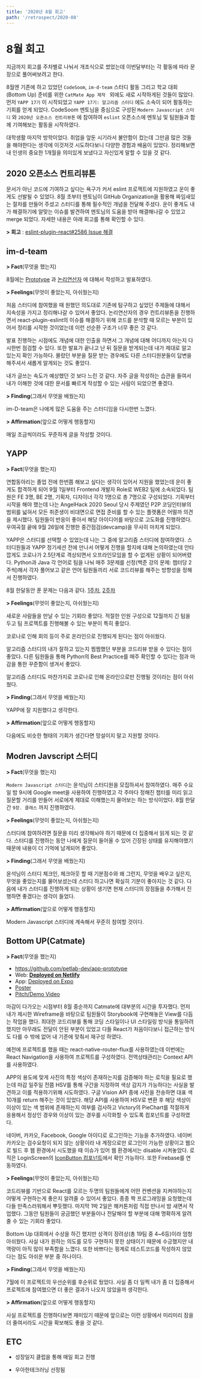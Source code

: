 ```yaml
---
title: '2020년 8월 회고'
path: '/retrospect/2020-08'
---
```


# 8월 회고

지금까지 회고를 주차별로 나눠서 개조식으로 썼었는데 이번달부터는 각 활동에 따라 문장으로 풀어써보려고 한다.

8월엔 기존에 하고 있었던 `CodeSoom`,  `im-d-team`  스터디 활동 그리고  학교 대회(Bottom Up) 준비를 위한 `CatMate App 제작 ` 외에도 새로 시작하게된 것들이 많았다. 먼저 `YAPP 17기` 이 시작되었고 `YAPP 17기: 알고리즘 스터디` 에도 소속이 되어 활동하는 기회를 얻게 되었다. CodeSoom 멘토님을 중심으로 구성된 `Modern Javascript 스터디` 와 `2020년 오픈소스 컨트리뷰톤` 에 참여하여 `eslint` 오픈소스에 멘토님 및 팀원들과 함께 기여해보는 활동을 시작하였다.

대학생활 마지막 방학이었다. 취업을 앞둔 시기라서 불안함이 컸는데 그만큼 많은 것들을 해야한다는 생각에 이것저것 시도하다보니 다양한 경험과 배움이 있었다. 정리해보면 내 인생의 중요한 1개월을 의미있게 보냈다고 자신있게 말할 수 있을 것 같다.

## 2020 오픈소스 컨트리뷰톤

문서가 아닌 코드에 기여하고 싶다는 욕구가 커서 eslint 프로젝트에 지원하였고 운이 좋게도 선발될 수 있었다. 8월 초부터 멘토님이 GitHub Organization을 활용해 짜임새있는 절차를 만들어 주셨고 스터디를 통해 필수적인 개념을 전달해 주셨다. 운이 좋게도 내가 해결하기에 알맞는 이슈를 발견하여 멘토님의 도움을 받아 해결해나갈 수 있었고 merge 되었다. 자세한 내용은 아래 회고를 통해 확인할 수 있다.

**> 회고** : [eslint-plugin-react#2586 Issue 해결](https://dididy.github.io/til/retrospect/2020-08-contributhon)

## im-d-team

**> Fact**(무엇을 했는지)

8월에는 [Prototype](https://github.com/im-d-team/Dev-Docs/blob/20200803/dididy/Javascript/prototype(2).md) 과 [논리연산자](https://github.com/im-d-team/Dev-Docs/blob/20200830/dididy/Javascript/%EB%85%BC%EB%A6%AC%EC%97%B0%EC%82%B0%EC%9E%90.md) 에 대해서 작성하고 발표하였다.

**> Feelings**(무엇이 좋았는지, 아쉬웠는지)

처음 스터디에 참여했을 때 원했던 의도대로 기존에 탐구하고 싶었던 주제들에 대해서 지속성을 가지고 정리해나갈 수 있어서 좋았다. 논리연산자의 경우 컨트리뷰톤을 진행하면서 react-plugin-eslint의 이슈를 해결하기 위해 코드를 분석할 때 모르는 부분이 있어서 정리를 시작한 것이었는데 이런 선순환 구조가 너무 좋은 것 같다.

발표 진행하는 시점에도 개념에 대한 인출을 하면서 그 개념에 대해 어디까지 아는지 다시한번 점검할 수 있다. 또한 발표가 끝나고 난 뒤 질문을 받게되는데 내가 제대로 알고있는지 확인 가능하다. 몰랐던 부분을 질문 받는 경우에도 다른 스터디원분들이 답변을 해주셔서 새롭게 알게되는 것도 좋았다.

내가 글쓰는 속도가 예상했던 것 보다 느린 것 같다. 자주 글을 작성하는 습관을 들여서 내가 이해한 것에 대한 문서를 빠르게 작성할 수 있는 사람이 되었으면 좋겠다.

**> Finding**(그래서 무엇을 배웠는지)

im-D-team은 나에게 많은 도움을 주는 스터디임을 다시한번 느꼈다.

**> Affirmation**(앞으로 어떻게 행동할지)

매일 조금씩이라도 꾸준하게 글을 작성할 것이다.

## YAPP

**> Fact**(무엇을 했는지)

연합동아리는 졸업 전에 한번쯤 해보고 싶다는 생각이 있어서 지원을 했었는데 운이 좋게도 합격하게 되어 9월 1일부터 Frontend 개발자 Role로 WEB2 팀에 소속되었다. 팀원은 FE 3명, BE 2명, 기획자, 디자이너 각각 1명으로 총 7명으로 구성되었다. 기획부터 시작을 해야 했는데 나는 AngelHack 2020 Seoul 당시 주제였던 P2P 코딩인터뷰의 범위를 넓혀서 모든 취준생이 비대면으로 면접 준비를 할 수 있는 플랫폼은 어떨까 의견을 제시했다. 팀원들이 반응이 좋아서 해당 아이디어를 바탕으로 고도화를 진행하였다. 우여곡절 끝에 9월 26일에 진행한 중간점검(devcamp)을 무사히 마치게 되었다.

YAPP은 스터디를 선택할 수 있었는데 나는 그 중에 알고리즘 스터디에 참여하였다. 스터디원들과 YAPP 정기세션 전에 만나서 어떻게 진행을 할지에 대해 논의하였는데 안타깝게도 코로나가 2.5단계로 격상되면서 오프라인모임을 할 수 없게된 상황이 되어버렸다. Python과 Java 각 언어로 팀을 나눠 매주 3문제를 선정(백준 강의 문제: 챕터당 2주씩)해서 각자 풀어보고 같은 언어 팀원들끼리 서로 코드리뷰를 해주는 방향성을 정해서 진행하였다.

8월 한달동안 푼 문제는 다음과 같다. [1주차](https://github.com/Yapp-17th-Algorithm/algorithm-python/pull/7/files), [2주차](https://github.com/Yapp-17th-Algorithm/algorithm-python/pull/12)

**> Feelings**(무엇이 좋았는지, 아쉬웠는지)

새로운 사람들을 만날 수 있는 기회라 좋았다. 적절한 인원 구성으로 12월까지 긴 텀을 두고 팀 프로젝트를 진행해볼 수 있는 부분이 특히 좋았다.

코로나로 인해 회의 등이 주로 온라인으로 진행되게 된다는 점이 아쉬웠다.

알고리즘 스터디의 내가 잘하고 있는지 찜찜했던 부분을 코드리뷰 받을 수 있다는 점이 좋았다. 다른 팀원들을 통해 Python의 Best Practice를 매주 확인할 수 있다는 점과 마감을 통한 꾸준함이 생겨서 좋았다.

알고리즘 스터디도 마찬가지로 코로나로 인해 온라인으로만 진행될 것이라는 점이 아쉬웠다.

**> Finding**(그래서 무엇을 배웠는지)

YAPP에 잘 지원했다고 생각한다.

**> Affirmation**(앞으로 어떻게 행동할지)

다음에도 비슷한 형태의 기회가 생긴다면 망설이지 말고 지원할 것이다.

## Modren Javscript 스터디

**> Fact**(무엇을 했는지)

`Modern Javascript 스터디`는 윤석님이 스터디원을 모집하셔서 참여하였다. 매주 수요일 밤 9시에 Google meet을 사용하여 진행하였고 각 주마다 정해진 챕터를 미리 읽고 질문할 거리를 만들어 서로에게 제대로 이해했는지 물어보는 하는 방식이었다.  8월 한달간 `9장. 클래스` 까지 진행하였다.

**> Feelings**(무엇이 좋았는지, 아쉬웠는지)

스터디에 참여하려면 질문을 미리 생각해놔야 하기 때문에 더 집중해서 읽게 되는 것 같다. 스터디를 진행하는 동안 나에게 질문이 들어올 수 있어 긴장된 상태를 유지해야했기 때문에 내용이 더 기억에 남게되어 좋았다.

**> Finding**(그래서 무엇을 배웠는지)

윤석님이 스터디 체크인, 체크아웃 할 때 기분점수와 왜 그런지, 무엇을 배우고 싶은지, 무엇을 좋았는지를 물어보셨는데 스터디 하고나면 확실히 기분이 좋아지는 것 같다. 다음에 내가 스터디를 진행하게 되는 상황이 생기면 현재 스터디의 장점들을 추가해서 진행하면 좋겠다는 생각이 들었다.

**> Affirmation**(앞으로 어떻게 행동할지)

Modern Javascript 스터디에 계속해서 꾸준히 참여할 것이다.

## Bottom UP(Catmate)

**> Fact**(무엇을 했는지)

  - https://github.com/petlab-dev/app-prototype
  - Web: [**Deployed on Netlify**](https://petlab.info/)
  - App: [Deployed on Expo](https://exp.host/@dididy/fe)
  - [Poster](https://drive.google.com/file/d/1ql2pufYcAzhNZRWuFUrfHmj1LD_nYuE9/view?usp=sharing)
  - [Pitch/Demo Video](https://youtu.be/wO3wR9bV7Yo)

마감이 다가오는 시점부터 8월 중순까지 Catmate에 대부분의 시간을 투자했다. 먼저 내가 제시한 Wireframe을 바탕으로 팀원들이 Storybook에 구현해놓은 View를 다듬는 작업을 했다. 최대한 코드리뷰를 통해 코딩 스타일이나 UI 스타일링 방식을 통일하려 했지만 아무래도 전달이 안된 부분이 있었고 다들 React가 처음이다보니 접근하는 방식도 다를 수 밖에 없어 내 기준에 맞춰서 재구성 하였다.

예전에 프로젝트를 했을 때는 react-native-router-flux를 사용하였는데 이번에는 React Navigation을 사용하여 프로젝트를 구성하였다. 전역상태관리는 Context API를 사용하였다.

APP의 용도에 맞게 사진의 특정 색상이 존재하는지를 검증해야 하는 로직을 필요로 했는데 마감 일주일 전쯤 HSV를 통해 구간을 지정하여 색상 감지가 가능하다는 사실을 발견하고 이를 적용하기위해 시도하였다. 구글 Vision API 중에 사진을 전송하면 대표 색 10개를 return 해주는 것이 있었다. 해당 API를 사용하여 HSV로 변환 후 해당 색상이 이상이 있는 색 범위에 존재하는지 여부를 검사하고 Victory의 PieChart를 적절하게 응용해서 정상인 경우와 이상이 있는 경우를 시각화할 수 있도록 컴포넌트를 구성하였다.

네이버, 카카오, Facebook, Google 아이디로 로그인하는 기능을 추가하였다. 네이버 카카오는 검수요청이 되지 않는 상황이라 내 계정으로만 로그인이 가능한 상황이고 웹으로 빌드 후 웹 환경에서 시도했을 때 이슈가 있어 웹 환경에서는 disable 시켜놓았다. 로직은 LoginScreen의 [IconButton 컴포넌트](https://github.com/petlab-dev/app-prototype/blob/master/src/components/screens/LoginScreen/IconButton.js)에서 확인 가능하다. 또한 Firebase를 연동하였다.

**> Feelings**(무엇이 좋았는지, 아쉬웠는지)

코드리뷰를 기반으로 React를 모르는 두명의 팀원들에게 어떤 컨벤션을 지켜야하는지 어떻게 구현하는게 좋은지 알려줄 수 있어서 좋았다. 종종 짝 프로그래밍을 요청했는데 다들 만족스러워해서 뿌듯했다. 마지막 1박 2일은 해커톤처럼 직접 만나서 밤 새면서 작업했다. 그동안 팀원들이 궁금했던 부분들이나 전달해야 할 부분에 대해 명확하게 알려줄 수 있는 기회라 좋았다.

Bottom Up 대회에서 수상을 하긴 했지만 상격이 장려상(총 19팀 중 4~6등)이라 엄청 아쉬웠다. 사실 내가 원하는 의도를 모두 구현하지 못한 상태이기 때문에 수긍했지만 내 역량이 아직 많이 부족함을 느꼈다. 또한 바쁘다는 핑계로 테스트코드를 작성하지 않았다는 점도 아쉬운 부분 중 하나이다.

**> Finding**(그래서 무엇을 배웠는지)

7월에 이 프로젝트의 우선순위를 후순위로 뒀었다. 사실 좀 더 일찍 내가 좀 더 집중해서 프로젝트에 참여했으면 더 좋은 결과가 나오지 않았을까 생각한다.

**> Affirmation**(앞으로 어떻게 행동할지)

사실 프로젝트를 진행하다보면 재미있기 때문에 앞으로는 이런 상황에서 미리미리 잠을 더 줄여서라도 시간을 확보해도 좋을 것 같다.

## ETC

- 성장일지 클럽을 통해 매일 회고 진행

- 우아한테크러닝 선정됨